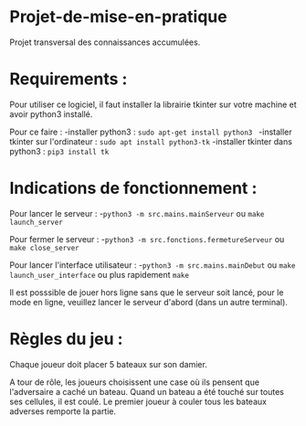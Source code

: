 # Projet-de-mise-en-pratique

Projet transversal des connaissances accumulées.

# Requirements :

Pour utiliser ce logiciel, il faut installer la librairie tkinter sur votre machine et avoir python3 installé.

Pour ce faire :
	-installer python3 : ```sudo apt-get install python3 ```
	-installer tkinter sur l'ordinateur : ```sudo apt install python3-tk```
	-installer tkinter dans python3 : ```pip3 install tk```

# Indications de fonctionnement :

Pour lancer le serveur : 
	-```python3 -m src.mains.mainServeur``` ou ```make launch_server```

Pour fermer le serveur :
	-```python3 -m src.fonctions.fermetureServeur``` ou ```make close_server```

Pour lancer l'interface utilisateur :
	-```python3 -m src.mains.mainDebut``` ou ```make launch_user_interface``` ou plus rapidement ```make```

Il est posssible de jouer hors ligne sans que le serveur soit lancé, pour le mode en ligne, veuillez lancer le serveur d'abord (dans un autre terminal).

# Règles du jeu :

Chaque joueur doit placer 5 bateaux sur son damier.

A tour de rôle, les joueurs choisissent une case où ils pensent que l'adversaire a caché un bateau. Quand un bateau a été touché sur toutes ses cellules, il est coulé. 
Le premier joueur à couler tous les bateaux adverses remporte la partie.
